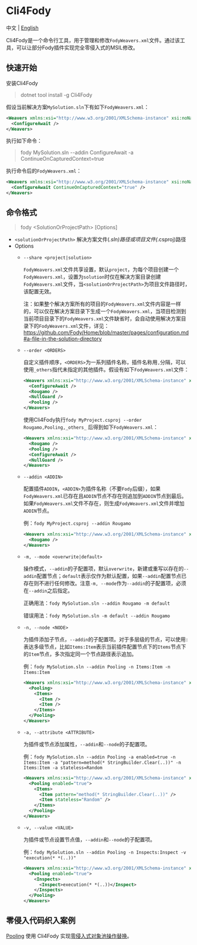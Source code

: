 # Cli4Fody

中文 | [English](https://github.com/inversionhourglass/Cli4Fody/blob/master/README_en.md)

Cli4Fody是一个命令行工具，用于管理和修改`FodyWeavers.xml`文件。通过该工具，可以让部分Fody插件实现完全零侵入式的MSIL修改。

## 快速开始

安装Cli4Fody

> dotnet tool install -g Cli4Fody

假设当前解决方案`MySolution.sln`下有如下`FodyWeavers.xml`：

```xml
<Weavers xmlns:xsi="http://www.w3.org/2001/XMLSchema-instance" xsi:noNamespaceSchemaLocation="FodyWeavers.xsd">
  <ConfigureAwait />
</Weavers>
```

执行如下命令：

> fody MySolution.sln --addin ConfigureAwait -a ContinueOnCapturedContext=true

执行命令后的`FodyWeavers.xml`：

```xml
<Weavers xmlns:xsi="http://www.w3.org/2001/XMLSchema-instance" xsi:noNamespaceSchemaLocation="FodyWeavers.xsd">
  <ConfigureAwait ContinueOnCapturedContext="true" />
</Weavers>
```

## 命令格式

> fody &lt;SolutionOrProjectPath&gt; [Options]

- `<solutionOrProjectPath>` 解决方案文件(*.sln)路径或项目文件(*.csproj)路径
- Options
    - `--share <project|solution>`

        `FodyWeavers.xml`文件共享设置，默认`project`，为每个项目创建一个`FodyWeavers.xml`，设置为`solution`时仅在解决方案目录创建`FodyWeavers.xml`文件，当`<solutionOrProjectPath>`为项目文件路径时，该配置无效。
        
        注：如果整个解决方案所有的项目的`FodyWeavers.xml`文件内容是一样的，可以仅在解决方案目录下生成一个`FodyWeavers.xml`，当项目检测到当前项目目录下的`FodyWeavers.xml`文件缺省时，会自动使用解决方案目录下的`FodyWeavers.xml`文件，详见：https://github.com/Fody/Home/blob/master/pages/configuration.md#a-file-in-the-solution-directory

    - `--order <ORDERS>`
        
        自定义插件顺序，`<ORDERS>`为一系列插件名称，插件名称用`,`分隔，可以使用`_others`指代未指定的其他插件。假设有如下`FodyWeavers.xml`文件：
        ```xml
        <Weavers xmlns:xsi="http://www.w3.org/2001/XMLSchema-instance" xsi:noNamespaceSchemaLocation="FodyWeavers.xsd">
          <ConfigureAwait />
          <Rougamo />
          <NullGuard />
          <Pooling />
        </Weavers>
        ```
        使用Cli4Fody执行`fody MyProject.csproj --order Rougamo,Pooling,_others_` 后得到如下`FodyWeavers.xml`：
        ```xml
        <Weavers xmlns:xsi="http://www.w3.org/2001/XMLSchema-instance" xsi:noNamespaceSchemaLocation="FodyWeavers.xsd">
          <Rougamo />
          <Pooling />
          <ConfigureAwait />
          <NullGuard />
        </Weavers>
        ```

    - `--addin <ADDIN>`

        配置插件`ADDIN`，`<ADDIN>`为插件名称（不要`Fody`后缀），如果`FodyWeavers.xml`已存在且`ADDIN`节点不存在则追加到`ADDIN`节点到最后。如果`FodyWeavers.xml`文件不存在，则生成`FodyWeavers.xml`文件并增加`ADDIN`节点。
        
        例：`fody MyProject.csproj --addin Rougamo`
        ```xml
        <Weavers xmlns:xsi="http://www.w3.org/2001/XMLSchema-instance" xsi:noNamespaceSchemaLocation="FodyWeavers.xsd">
          <Rougamo />
        </Weavers>
        ```

    - `-m, --mode <overwrite|default>`

        操作模式，`--addin`的子配置项，默认`overwrite`，新建或重写以存在的`--addin`配置节点；`default`表示仅作为默认配置，如果`--addin`配置节点已存在则不进行任何修改。注意`-m, --mode`作为`--addin`的子配置项，必须在`--addin`之后指定。
        
        正确用法：`fody MySolution.sln --addin Rougamo -m default`
        
        错误用法：`fody MySolution.sln -m default --addin Rougamo`

    - `-n, --node <NODE>`

        为插件添加子节点，`--addin`的子配置项。对于多层级的节点，可以使用`:`表达多级节点，比如`Items:Item`表示当前插件配置节点下的`Items`节点下的`Item`节点，多次指定同一个节点路径表示追加。
        
        例：`fody MySolution.sln --addin Pooling -n Items:Item -n Items:Item`
        ```xml
        <Weavers xmlns:xsi="http://www.w3.org/2001/XMLSchema-instance" xsi:noNamespaceSchemaLocation="FodyWeavers.xsd">
          <Pooling>
            <Items>
              <Item />
              <Item />
            </Items>
          </Pooling>
        </Weavers>
        ```

    - `-a, --attribute <ATTRIBUTE>`

        为插件或节点添加属性，`--addin`和`--node`的子配置项。

        例：`fody MySolution.sln --addin Pooling -a enabled=true -n Items:Item -a "pattern=method(* StringBuilder.Clear(..))" -n Items:Item -a stateless=Random`
        ```xml
        <Weavers xmlns:xsi="http://www.w3.org/2001/XMLSchema-instance" xsi:noNamespaceSchemaLocation="FodyWeavers.xsd">
          <Pooling enabled="true">
            <Items>
              <Item pattern="method(* StringBuilder.Clear(..))" />
              <Item stateless="Random" />
            </Items>
          </Pooling>
        </Weavers>
        ```

    - `-v, --value <VALUE>`

        为插件或节点设置节点值，`--addin`和`--node`的子配置项。

        例：`fody MySolution.sln --addin Pooling -n Inspects:Inspect -v "execution(* *(..))"`
        ```xml
        <Weavers xmlns:xsi="http://www.w3.org/2001/XMLSchema-instance" xsi:noNamespaceSchemaLocation="FodyWeavers.xsd">
          <Pooling enabled="true">
            <Inspects>
              <Inspect>execution(* *(..))</Inspect>
            </Inspects>
          </Pooling>
        </Weavers>
        ```

## 零侵入代码织入案例

[Pooling](https://github.com/inversionhourglass/Pooling) 使用 Cli4Fody 实现[零侵入式对象池操作替换](https://github.com/inversionhourglass/Pooling?tab=readme-ov-file#%E9%9B%B6%E4%BE%B5%E5%85%A5%E5%BC%8F%E6%B1%A0%E5%8C%96%E6%93%8D%E4%BD%9C)。
